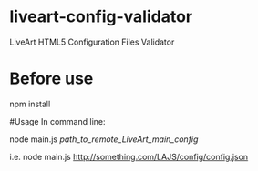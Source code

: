 # liveart-config-validator
LiveArt HTML5 Configuration Files Validator

# Before use
npm install

#Usage
In command line:

node main.js _path_to_remote_LiveArt_main_config_

i.e. node main.js http://something.com/LAJS/config/config.json